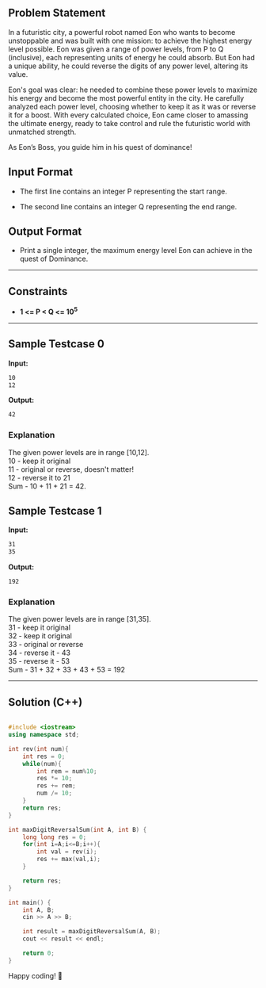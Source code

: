 ## Problem Statement

In a futuristic city, a powerful robot named Eon who wants to become unstoppable and was built with one mission: to achieve the highest energy level possible. Eon was given a range of power levels, from P to Q (inclusive), each representing units of energy he could absorb. But Eon had a unique ability, he could reverse the digits of any power level, altering its value.

Eon's goal was clear: he needed to combine these power levels to maximize his energy and become the most powerful entity in the city. He carefully analyzed each power level, choosing whether to keep it as it was or reverse it for a boost. With every calculated choice, Eon came closer to amassing the ultimate energy, ready to take control and rule the futuristic world with unmatched strength.

As Eon’s Boss, you guide him in his quest of dominance!

## Input Format

- The first line contains an integer P representing the start range.

- The second line contains an integer Q representing the end range.
 

## Output Format

- Print a single integer, the maximum energy level Eon can achieve in the quest of Dominance.

---

## Constraints

- **1 <= P < Q <= 10<sup>5</sup>**

---

## Sample Testcase 0

**Input:**
```bash
10 
12
```

**Output:**
```bash 
42
```

### Explanation

The given power levels are in range [10,12].<br>
10 - keep it original<br>
11 - original or reverse, doesn't matter!<br>
12 - reverse it to 21<br>
Sum - 10 + 11 + 21 = 42.


## Sample Testcase 1

**Input:**
```bash
31
35
```

**Output:**
```bash
192
```
### Explanation

The given power levels are in range [31,35].<br>
31 - keep it original<br>
32 - keep it original<br>
33 - original or reverse<br>
34 - reverse it - 43<br>
35 - reverse it - 53<br>
Sum - 31 + 32 + 33 + 43 + 53 = 192

---

## Solution (C++)

```cpp

#include <iostream>
using namespace std;

int rev(int num){
    int res = 0;
    while(num){
        int rem = num%10;
        res *= 10;
        res += rem;
        num /= 10;
    }
    return res;
}

int maxDigitReversalSum(int A, int B) {
    long long res = 0;
    for(int i=A;i<=B;i++){
        int val = rev(i);
        res += max(val,i);
    }

    return res;
}

int main() {
    int A, B;
    cin >> A >> B;

    int result = maxDigitReversalSum(A, B);
    cout << result << endl;

    return 0;
}


```


Happy coding! 🚀
